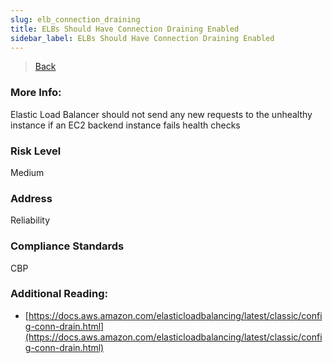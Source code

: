 ```yaml
---
slug: elb_connection_draining
title: ELBs Should Have Connection Draining Enabled
sidebar_label: ELBs Should Have Connection Draining Enabled
---
```

> [Back](../../elbmonitoring)

### More Info:
Elastic Load Balancer should not send any new requests to the unhealthy instance if an EC2 backend instance fails health checks

### Risk Level
Medium

### Address
Reliability

### Compliance Standards
CBP

### Additional Reading:
- [https://docs.aws.amazon.com/elasticloadbalancing/latest/classic/config-conn-drain.html](https://docs.aws.amazon.com/elasticloadbalancing/latest/classic/config-conn-drain.html) 
